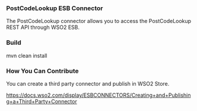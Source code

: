 ### PostCodeLookup ESB Connector
The PostCodeLookup connector allows you to access the PostCodeLookup REST API through WSO2 ESB.

### Build
mvn clean install

### How You Can Contribute
You can create a third party connector and publish in WSO2 Store.

https://docs.wso2.com/display/ESBCONNECTORS/Creating+and+Publishing+a+Third+Party+Connector